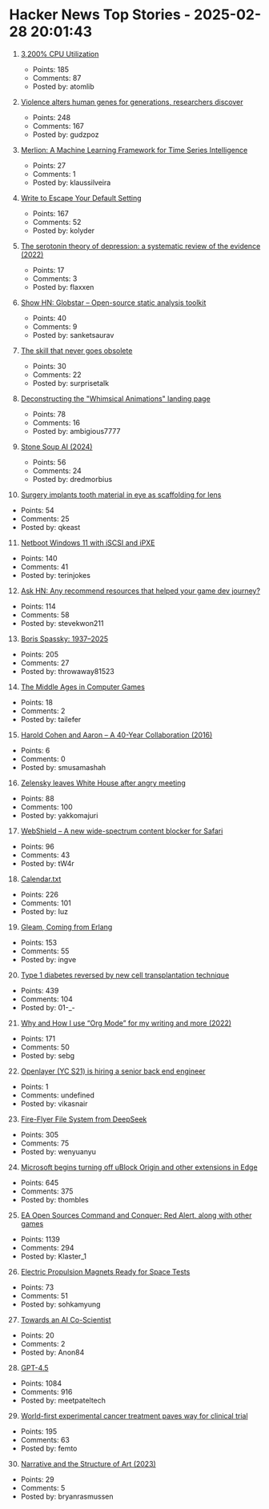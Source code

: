 # Hacker News Top Stories - 2025-02-28 20:01:43

1. [3,200% CPU Utilization](https://josephmate.github.io/2025-02-26-3200p-cpu-util/)
   - Points: 185
   - Comments: 87
   - Posted by: atomlib

2. [Violence alters human genes for generations, researchers discover](https://news.ufl.edu/2025/02/syrian-violence-epigenetics/)
   - Points: 248
   - Comments: 167
   - Posted by: gudzpoz

3. [Merlion: A Machine Learning Framework for Time Series Intelligence](https://github.com/salesforce/Merlion)
   - Points: 27
   - Comments: 1
   - Posted by: klaussilveira

4. [Write to Escape Your Default Setting](https://kupajo.com/write-to-escape-your-default-setting/)
   - Points: 167
   - Comments: 52
   - Posted by: kolyder

5. [The serotonin theory of depression: a systematic review of the evidence (2022)](https://www.nature.com/articles/s41380-022-01661-0)
   - Points: 17
   - Comments: 3
   - Posted by: flaxxen

6. [Show HN: Globstar – Open-source static analysis toolkit](undefined)
   - Points: 40
   - Comments: 9
   - Posted by: sanketsaurav

7. [The skill that never goes obsolete](https://www.autodidacts.io/troubleshooting/)
   - Points: 30
   - Comments: 22
   - Posted by: surprisetalk

8. [Deconstructing the "Whimsical Animations" landing page](https://www.joshwcomeau.com/blog/whimsical-animations/)
   - Points: 78
   - Comments: 16
   - Posted by: ambigious7777

9. [Stone Soup AI (2024)](https://simons.berkeley.edu/news/stone-soup-ai)
   - Points: 56
   - Comments: 24
   - Posted by: dredmorbius

10. [Surgery implants tooth material in eye as scaffolding for lens](https://www.cbc.ca/radio/asithappens/tooth-in-eye-surgery-canada-1.7470626)
   - Points: 54
   - Comments: 25
   - Posted by: qkeast

11. [Netboot Windows 11 with iSCSI and iPXE](https://terinstock.com/post/2025/02/Netboot-Windows-11-with-iSCSI-and-iPXE/)
   - Points: 140
   - Comments: 41
   - Posted by: terinjokes

12. [Ask HN: Any recommend resources that helped your game dev journey?](undefined)
   - Points: 114
   - Comments: 58
   - Posted by: stevekwon211

13. [Boris Spassky: 1937–2025](https://en.chessbase.com/post/boris-spassky-1937-2025)
   - Points: 205
   - Comments: 27
   - Posted by: throwaway81523

14. [The Middle Ages in Computer Games](https://www.medievalists.net/2025/02/new-medieval-books-the-middle-ages-in-computer-games/)
   - Points: 18
   - Comments: 2
   - Posted by: tailefer

15. [Harold Cohen and Aaron – A 40-Year Collaboration (2016)](https://computerhistory.org/blog/harold-cohen-and-aaron-a-40-year-collaboration/)
   - Points: 6
   - Comments: 0
   - Posted by: smusamashah

16. [Zelensky leaves White House after angry meeting](https://www.bbc.com/news/live/c625ex282zzt)
   - Points: 88
   - Comments: 100
   - Posted by: yakkomajuri

17. [WebShield – A new wide-spectrum content blocker for Safari](https://github.com/arjpar/WebShield)
   - Points: 96
   - Comments: 43
   - Posted by: tW4r

18. [Calendar.txt](https://terokarvinen.com/2021/calendar-txt/)
   - Points: 226
   - Comments: 101
   - Posted by: Iuz

19. [Gleam, Coming from Erlang](https://olano.dev/blog/gleam-coming-from-erlang/)
   - Points: 153
   - Comments: 55
   - Posted by: ingve

20. [Type 1 diabetes reversed by new cell transplantation technique](https://newatlas.com/diabetes/islet-transplantation-type-1-diabetes/)
   - Points: 439
   - Comments: 104
   - Posted by: 01-_-

21. [Why and How I use “Org Mode” for my writing and more (2022)](https://www.evalapply.org/posts/why-and-how-i-use-org-mode/index.html)
   - Points: 171
   - Comments: 50
   - Posted by: sebg

22. [Openlayer (YC S21) is hiring a senior back end engineer](https://www.ycombinator.com/companies/openlayer/jobs/yIE9WI3-senior-backend-engineer)
   - Points: 1
   - Comments: undefined
   - Posted by: vikasnair

23. [Fire-Flyer File System from DeepSeek](https://github.com/deepseek-ai/3FS)
   - Points: 305
   - Comments: 75
   - Posted by: wenyuanyu

24. [Microsoft begins turning off uBlock Origin and other extensions in Edge](https://www.neowin.net/news/microsoft-begins-turning-off-ublock-origin-and-other-extensions-in-edge/)
   - Points: 645
   - Comments: 375
   - Posted by: thombles

25. [EA Open Sources Command and Conquer: Red Alert, along with other games](https://github.com/electronicarts/CnC_Red_Alert)
   - Points: 1139
   - Comments: 294
   - Posted by: Klaster_1

26. [Electric Propulsion Magnets Ready for Space Tests](https://spectrum.ieee.org/electric-propulsion-thruster)
   - Points: 73
   - Comments: 51
   - Posted by: sohkamyung

27. [Towards an AI Co-Scientist](https://arxiv.org/abs/2502.18864)
   - Points: 20
   - Comments: 2
   - Posted by: Anon84

28. [GPT-4.5](https://openai.com/index/introducing-gpt-4-5/)
   - Points: 1084
   - Comments: 916
   - Posted by: meetpateltech

29. [World-first experimental cancer treatment paves way for clinical trial](https://www.wehi.edu.au/news/world-first-experimental-cancer-treatment-paves-way-for-clinical-trial/)
   - Points: 195
   - Comments: 63
   - Posted by: femto

30. [Narrative and the Structure of Art (2023)](https://medium.com/luminasticity/narrative-and-the-structure-of-art-1ffbdfe2aece)
   - Points: 29
   - Comments: 5
   - Posted by: bryanrasmussen


